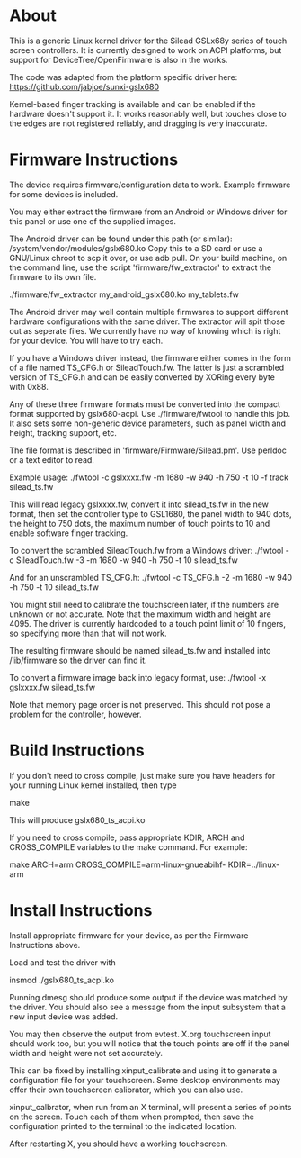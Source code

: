 About
=====

This is a generic Linux kernel driver for the Silead GSLx68y
series of touch screen controllers.
It is currently designed to work on ACPI platforms, but
support for DeviceTree/OpenFirmware is also in the works.

The code was adapted from the platform specific driver here:
https://github.com/jabjoe/sunxi-gslx680

Kernel-based finger tracking is available and can be enabled if
the hardware doesn't support it. It works reasonably well,
but touches close to the edges are not registered reliably,
and dragging is very inaccurate.


Firmware Instructions
=====================

The device requires firmware/configuration data to work.
Example firmware for some devices is included.

You may either extract the firmware from an Android or Windows
driver for this panel or use one of the supplied images.

The Android driver can be found under this path (or similar):
/system/vendor/modules/gslx680.ko
Copy this to a SD card or use a GNU/Linux chroot to scp it over, or use
adb pull.
On your build machine, on the command line, use the script
'firmware/fw_extractor' to extract the firmware to its own file.

./firmware/fw_extractor my_android_gslx680.ko my_tablets.fw

The Android driver may well contain multiple firmwares to support
different hardware configurations with the same driver. The extractor
will spit those out as seperate files. We currently have no way of
knowing which is right for your device. You will have to try each.

If you have a Windows driver instead, the firmware either comes in
the form of a file named TS_CFG.h or SileadTouch.fw. The latter
is just a scrambled version of TS_CFG.h and can be easily
converted by XORing every byte with 0x88.

Any of these three firmware formats must be converted into the
compact format supported by gslx680-acpi. Use ./firmware/fwtool
to handle this job. It also sets some non-generic device
parameters, such as panel width and height, tracking support, etc.

The file format is described in 'firmware/Firmware/Silead.pm'.
Use perldoc or a text editor to read.

Example usage:
./fwtool -c gslxxxx.fw -m 1680 -w 940 -h 750 -t 10 -f track silead_ts.fw

This will read legacy gslxxxx.fw, convert it into silead_ts.fw in
the new format, then set the controller type to GSL1680, the panel
width to 940 dots, the height to 750 dots, the maximum number
of touch points to 10 and enable software finger tracking.

To convert the scrambled SileadTouch.fw from a Windows driver:
./fwtool -c SileadTouch.fw -3 -m 1680 -w 940 -h 750 -t 10 silead_ts.fw

And for an unscrambled TS_CFG.h:
./fwtool -c TS_CFG.h -2 -m 1680 -w 940 -h 750 -t 10 silead_ts.fw

You might still need to calibrate the touchscreen later, if
the numbers are unknown or not accurate. Note that the maximum
width and height are 4095. The driver is currently hardcoded
to a touch point limit of 10 fingers, so specifying more than
that will not work.

The resulting firmware should be named silead_ts.fw and
installed into /lib/firmware so the driver can find it.

To convert a firmware image back into legacy format, use:
./fwtool -x gslxxxx.fw silead_ts.fw

Note that memory page order is not preserved. This should not
pose a problem for the controller, however.


Build Instructions
==================

If you don't need to cross compile, just make sure you have headers
for your running Linux kernel installed, then type

make

This will produce gslx680_ts_acpi.ko

If you need to cross compile, pass appropriate KDIR, ARCH and
CROSS_COMPILE variables to the make command. For example:

make ARCH=arm CROSS_COMPILE=arm-linux-gnueabihf- KDIR=../linux-arm


Install Instructions
====================

Install appropriate firmware for your device, as per the Firmware
Instructions above.

Load and test the driver with

insmod ./gslx680_ts_acpi.ko

Running dmesg should produce some output if the device was matched
by the driver. You should also see a message from the input
subsystem that a new input device was added.

You may then observe the output from evtest. X.org touchscreen input
should work too, but you will notice that the touch points are
off if the panel width and height were not set accurately.

This can be fixed by installing xinput_calibrate and using it to
generate a configuration file for your touchscreen. Some desktop
environments may offer their own touchscreen calibrator,
which you can also use.

xinput_calbrator, when run from an X terminal,  will present a
series of points on the screen. Touch each of them when prompted,
then save the configuration printed to the terminal to the
indicated location.

After restarting X, you should have a working touchscreen.

